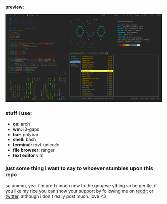 **preview:**

![img](preview.png?raw=true "preview")

### stuff i use:
* **os:** arch
* **wm:** i3-gaps
* **bar:** polybar
* **shell:** bash
* **terminal:** rxvt-unicode
* **file browser:** ranger
* **text editor** vim

### just some thing i want to say to whoever stumbles upon this repo
so ummm, yea. i'm pretty much new to the gnu/everything so be gentle. if you like my rice you can show your support by following me on [reddit](https://reddit.com/user/ThiccSoushi) or [twitter](https://twitter.com/HentaiSoushi), although i don't really post much. love <3
